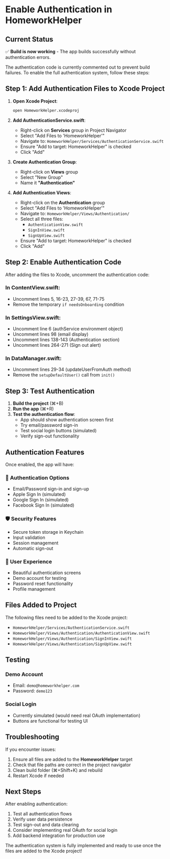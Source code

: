 # Enable Authentication in HomeworkHelper

## Current Status
✅ **Build is now working** - The app builds successfully without authentication errors.

The authentication code is currently commented out to prevent build failures. To enable the full authentication system, follow these steps:

## Step 1: Add Authentication Files to Xcode Project

1. **Open Xcode Project**:
   ```bash
   open HomeworkHelper.xcodeproj
   ```

2. **Add AuthenticationService.swift**:
   - Right-click on **Services** group in Project Navigator
   - Select "Add Files to 'HomeworkHelper'"
   - Navigate to: `HomeworkHelper/Services/AuthenticationService.swift`
   - Ensure "Add to target: HomeworkHelper" is checked
   - Click "Add"

3. **Create Authentication Group**:
   - Right-click on **Views** group
   - Select "New Group"
   - Name it **"Authentication"**

4. **Add Authentication Views**:
   - Right-click on the **Authentication** group
   - Select "Add Files to 'HomeworkHelper'"
   - Navigate to: `HomeworkHelper/Views/Authentication/`
   - Select all three files:
     - `AuthenticationView.swift`
     - `SignInView.swift`
     - `SignUpView.swift`
   - Ensure "Add to target: HomeworkHelper" is checked
   - Click "Add"

## Step 2: Enable Authentication Code

After adding the files to Xcode, uncomment the authentication code:

### In ContentView.swift:
- Uncomment lines 5, 16-23, 27-39, 67, 71-75
- Remove the temporary `if needsOnboarding` condition

### In SettingsView.swift:
- Uncomment line 6 (authService environment object)
- Uncomment lines 98 (email display)
- Uncomment lines 138-143 (Authentication section)
- Uncomment lines 264-271 (Sign out alert)

### In DataManager.swift:
- Uncomment lines 29-34 (updateUserFromAuth method)
- Remove the `setupDefaultUser()` call from `init()`

## Step 3: Test Authentication

1. **Build the project** (⌘+B)
2. **Run the app** (⌘+R)
3. **Test the authentication flow**:
   - App should show authentication screen first
   - Try email/password sign-in
   - Test social login buttons (simulated)
   - Verify sign-out functionality

## Authentication Features

Once enabled, the app will have:

### 🔐 **Authentication Options**
- Email/Password sign-in and sign-up
- Apple Sign In (simulated)
- Google Sign In (simulated)
- Facebook Sign In (simulated)

### 🛡️ **Security Features**
- Secure token storage in Keychain
- Input validation
- Session management
- Automatic sign-out

### 👤 **User Experience**
- Beautiful authentication screens
- Demo account for testing
- Password reset functionality
- Profile management

## Files Added to Project

The following files need to be added to the Xcode project:
- `HomeworkHelper/Services/AuthenticationService.swift`
- `HomeworkHelper/Views/Authentication/AuthenticationView.swift`
- `HomeworkHelper/Views/Authentication/SignInView.swift`
- `HomeworkHelper/Views/Authentication/SignUpView.swift`

## Testing

### Demo Account
- Email: `demo@homeworkhelper.com`
- Password: `demo123`

### Social Login
- Currently simulated (would need real OAuth implementation)
- Buttons are functional for testing UI

## Troubleshooting

If you encounter issues:
1. Ensure all files are added to the **HomeworkHelper** target
2. Check that file paths are correct in the project navigator
3. Clean build folder (⌘+Shift+K) and rebuild
4. Restart Xcode if needed

## Next Steps

After enabling authentication:
1. Test all authentication flows
2. Verify user data persistence
3. Test sign-out and data clearing
4. Consider implementing real OAuth for social login
5. Add backend integration for production use

The authentication system is fully implemented and ready to use once the files are added to the Xcode project!
